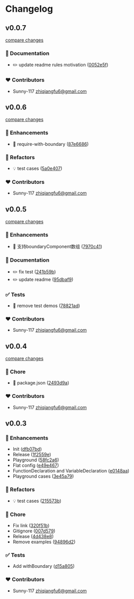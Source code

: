 # Changelog


## v0.0.7

[compare changes](https://github.com/Sunny-117/eslint-plugin-react-boundary/compare/v0.0.6...v0.0.7)

### 📖 Documentation

- ✏️ update readme rules motivation ([0052e5f](https://github.com/Sunny-117/eslint-plugin-react-boundary/commit/0052e5f))

### ❤️ Contributors

- Sunny-117 <zhiqiangfu6@gmail.com>

## v0.0.6

[compare changes](https://github.com/Sunny-117/eslint-plugin-react-boundary/compare/v0.0.5...v0.0.6)

### 🚀 Enhancements

- 🎸 require-with-boundary ([87e6686](https://github.com/Sunny-117/eslint-plugin-react-boundary/commit/87e6686))

### 💅 Refactors

- 💡 test cases ([5a0e407](https://github.com/Sunny-117/eslint-plugin-react-boundary/commit/5a0e407))

### ❤️ Contributors

- Sunny-117 <zhiqiangfu6@gmail.com>

## v0.0.5

[compare changes](https://github.com/Sunny-117/eslint-plugin-react-boundary/compare/v0.0.4...v0.0.5)

### 🚀 Enhancements

- 🎸 支持boundaryComponent数组 ([7970c41](https://github.com/Sunny-117/eslint-plugin-react-boundary/commit/7970c41))

### 📖 Documentation

- ✏️ fix test ([241b59b](https://github.com/Sunny-117/eslint-plugin-react-boundary/commit/241b59b))
- ✏️ update readme ([95dbaf9](https://github.com/Sunny-117/eslint-plugin-react-boundary/commit/95dbaf9))

### ✅ Tests

- 💍 remove test demos ([78821ad](https://github.com/Sunny-117/eslint-plugin-react-boundary/commit/78821ad))

### ❤️ Contributors

- Sunny-117 <zhiqiangfu6@gmail.com>

## v0.0.4

[compare changes](https://github.com/Sunny-117/eslint-plugin-react-boundary/compare/v0.0.3...v0.0.4)

### 🏡 Chore

- 🤖 package.json ([2493d9a](https://github.com/Sunny-117/eslint-plugin-react-boundary/commit/2493d9a))

### ❤️ Contributors

- Sunny-117 <zhiqiangfu6@gmail.com>

## v0.0.3


### 🚀 Enhancements

- Init ([dfb07bd](https://github.com/Sunny-117/eslint-plugin-react-boundary/commit/dfb07bd))
- Release ([1f2559e](https://github.com/Sunny-117/eslint-plugin-react-boundary/commit/1f2559e))
- Playground ([58fc2a6](https://github.com/Sunny-117/eslint-plugin-react-boundary/commit/58fc2a6))
- Flat config ([e49e467](https://github.com/Sunny-117/eslint-plugin-react-boundary/commit/e49e467))
- FunctionDeclaration and VariableDeclaration ([e0148aa](https://github.com/Sunny-117/eslint-plugin-react-boundary/commit/e0148aa))
- Playground cases ([3e45a79](https://github.com/Sunny-117/eslint-plugin-react-boundary/commit/3e45a79))

### 💅 Refactors

- 💡 test cases ([215573b](https://github.com/Sunny-117/eslint-plugin-react-boundary/commit/215573b))

### 🏡 Chore

- Fix link ([320f51b](https://github.com/Sunny-117/eslint-plugin-react-boundary/commit/320f51b))
- Gitignore ([007d579](https://github.com/Sunny-117/eslint-plugin-react-boundary/commit/007d579))
- Release ([4d438e8](https://github.com/Sunny-117/eslint-plugin-react-boundary/commit/4d438e8))
- Remove examples ([94896d2](https://github.com/Sunny-117/eslint-plugin-react-boundary/commit/94896d2))

### ✅ Tests

- Add withBoundary ([d15a805](https://github.com/Sunny-117/eslint-plugin-react-boundary/commit/d15a805))

### ❤️ Contributors

- Sunny-117 <zhiqiangfu6@gmail.com>

